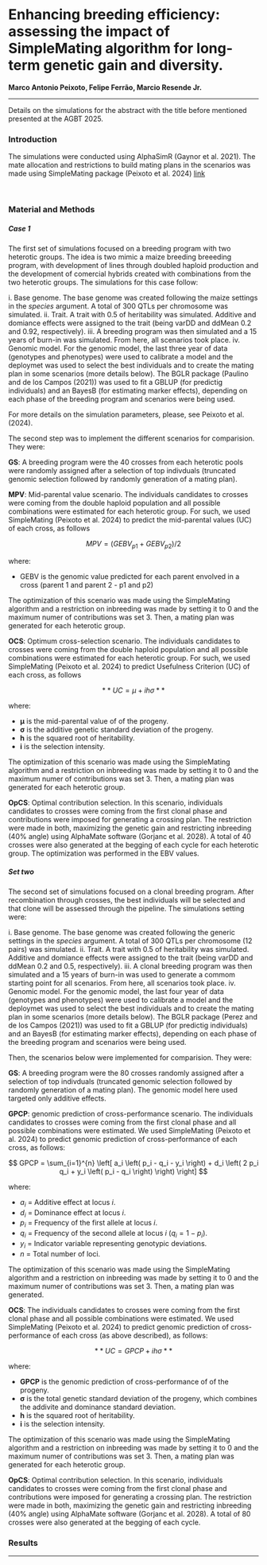 # Enhancing breeding efficiency: assessing the impact of SimpleMating algorithm for long-term genetic gain and diversity.

**Marco Antonio Peixoto, Felipe Ferrão, Marcio Resende Jr.**

***


Details on the simulations for the abstract with the title before mentioned presented at the AGBT 2025.


### Introduction
The simulations were conducted using AlphaSimR (Gaynor et al. 2021). The mate allocation and restrictions to build mating plans in the scenarios was made using SimpleMating package (Peixoto et al. 2024) [link](https://github.com/Resende-Lab/SimpleMating)

<br>

### Material and Methods

##### **Case 1**

The first set of simulations focused on a breeding program with two heterotic groups. The idea is two mimic a maize breeding breeeding program, with development of lines through doubled haploid production and the development of comercial hybrids created with combinations from the two heterotic groups. The simulations for this case follow:

i. Base genome. The base genome was created following the maize settings in the *species* argument. A total of 300 QTLs per chromosome was simulated. 
ii. Trait.  A trait with 0.5 of heritability was simulated. Additive and domiance effects were assigned to the trait (being varDD and ddMean 0.2 and 0.92, respectively). 
iii. A breeding program was then simulated and a 15 years of burn-in was simulated. From here, all scenarios took place. 
iv. Genomic model. For the genomic model, the last three year of data (genotypes and phenotypes) were used to calibrate a model and the deploymet was used to select the best individuals and to create the mating plan in some scenarios (more details below). The BGLR package (Paulino and de los Campos (2021)) was used to fit a GBLUP (for predictig individuals) and an BayesB (for estimating marker effects), depending on each phase of the breeding program and scenarios were being used.

For more details on the simulation parameters, please, see Peixoto et al. (2024).

The second step was to implement the different scenarios for comparision. They were:

**GS**: A breeding program were the 40 crosses from each heterotic pools were randomly assigned after a selection of top indivduals (truncated genomic selection followed by randomly generation of a mating plan). 

**MPV**: Mid-parental value scenario. The individuals candidates to crosses were coming from the double haploid population and all possible combinations were estimated for each heterotic group. For such, we used SimpleMating (Peixoto et al. 2024) to predict the mid-parental values (UC) of each cross, as follows


$$
MPV = (GEBV_{p1} + GEBV_{p2})/2
$$

where:  
- GEBV is the genomic value predicted for each parent envolved in a cross (parent 1 and parent 2 - p1 and p2)  

The optimization of this scenario was made using the SimpleMating algorithm and a restriction on inbreeding was made by setting it to 0 and the maximum numer of contributions was set 3. Then, a mating plan was generated for each heterotic group.


**OCS**: Optimum cross-selection scenario. The individuals candidates to crosses were coming from the double haploid population and all possible combinations were estimated for each heterotic group. For such, we used SimpleMating (Peixoto et al. 2024) to predict Usefulness Criterion (UC) of each cross, as follows

$$
**UC = μ + ihσ**
$$

where:  
- **μ** is the mid-parental value of of the progeny.  
- **σ** is the additive genetic standard deviation of the progeny.
- **h** is the squared root of heritability.
- **i** is the selection intensity.  

The optimization of this scenario was made using the SimpleMating algorithm and a restriction on inbreeding was made by setting it to 0 and the maximum numer of contributions was set 3. Then, a mating plan was generated for each heterotic group.

**OpCS**: Optimal contribution selection. In this scenario, individuals candidates to crosses were coming from the first clonal phase and contributions were imposed for generating a crossing plan. The restriction were made in both, maximizing the genetic gain and restricting inbreeding (40% angle) using AlphaMate software (Gorjanc et al. 2028). A total of 40 crosses were also generated at the begging of each cycle for each heterotic group. The optimization was performed in the EBV values.


##### Set two

The second set of simulations focused on a clonal breeding program. After recombination through crosses, the best individuals will be selected and that clone will be assessed through the pipeline. The simulations setting were:

i. Base genome. The base genome was created following the generic settings in the *species* argument. A total of 300 QTLs per chromosome (12 pairs) was simulated. 
ii. Trait.  A trait with 0.5 of heritability was simulated. Additive and domiance effects were assigned to the trait (being varDD and ddMean 0.2 and 0.5, respectively). 
iii. A clonal breeding program was then simulated and a 15 years of burn-in was used to generate a commom starting point for all scenarios. From here, all scenarios took place. 
iv. Genomic model. For the genomic model, the last four year of data (genotypes and phenotypes) were used to calibrate a model and the deploymet was used to select the best individuals and to create the mating plan in some scenarios (more details below). The BGLR package (Perez and de los Campos (2021)) was used to fit a GBLUP (for predictig individuals) and an BayesB (for estimating marker effects), depending on each phase of the breeding program and scenarios were being used.

Then, the scenarios below were implemented for comparision. They were:

**GS**: A breeding program were the 80 crosses randomly assigned after a selection of top indivduals (truncated genomic selection followed by randomly generation of a mating plan). The genomic model here used targeted only additive effects.

**GPCP**: genomic prediction of cross-performance scenario. The individuals candidates to crosses were coming from the first clonal phase and all possible combinations were estimated. We used SimpleMating (Peixoto et al. 2024) to predict genomic prediction of cross-performance of each cross, as follows:



$$
GPCP = \sum_{i=1}^{n} \left[ a_i \left( p_i - q_i - y_i \right) + d_i \left( 2 p_i q_i + y_i \left( p_i - q_i \right) \right) \right]
$$


where:
- $a_i$ = Additive effect at locus *i*.  
- $d_i$ = Dominance effect at locus *i*.  
- $p_i$ = Frequency of the first allele at locus *i*.  
- $q_i$ = Frequency of the second allele at locus *i* ($q_i = 1 - p_i$).  
- $y_i$ = Indicator variable representing genotypic deviations.  
- $n$ = Total number of loci.  

The optimization of this scenario was made using the SimpleMating algorithm and a restriction on inbreeding was made by setting it to 0 and the maximum numer of contributions was set 3. Then, a mating plan was generated.


**OCS**: The individuals candidates to crosses were coming from the first clonal phase and all possible combinations were estimated. We used SimpleMating (Peixoto et al. 2024) to predict genomic prediction of cross-performance of each cross (as above described), as follows:

$$
**UC = GPCP + ihσ**
$$

where:  
- **GPCP** is the genomic prediction of cross-performance of of the progeny.  
- **σ** is the total genetic standard deviation of the progeny, which combines the addivite and dominance standard deviation.
- **h** is the squared root of heritability.
- **i** is the selection intensity.  

The optimization of this scenario was made using the SimpleMating algorithm and a restriction on inbreeding was made by setting it to 0 and the maximum numer of contributions was set 3. Then, a mating plan was generated for each heterotic group.

**OpCS**: Optimal contribution selection. In this scenario, individuals candidates to crosses were coming from the first clonal phase and contributions were imposed for generating a crossing plan. The restriction were made in both, maximizing the genetic gain and restricting inbreeding (40% angle) using AlphaMate software (Gorjanc et al. 2028). A total of 80 crosses were also generated at the begging of each cycle.


### Results



***









